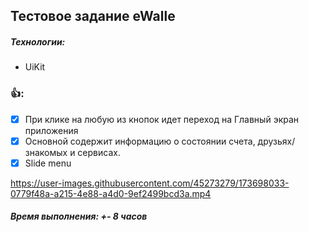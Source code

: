 ## Тестовое задание eWalle 

##### *Технологии*:
- UiKit

###  👍: 

- [x] При клике на любую из кнопок идет переход на Главный экран приложения
- [x] Основной содержит информацию о состоянии счета, друзьях/знакомых и сервисах.
- [x] Slide menu

https://user-images.githubusercontent.com/45273279/173698033-0779f48a-a215-4e88-a4d0-9ef2499bcd3a.mp4

##### ***Время выполнения: +- 8 часов***




